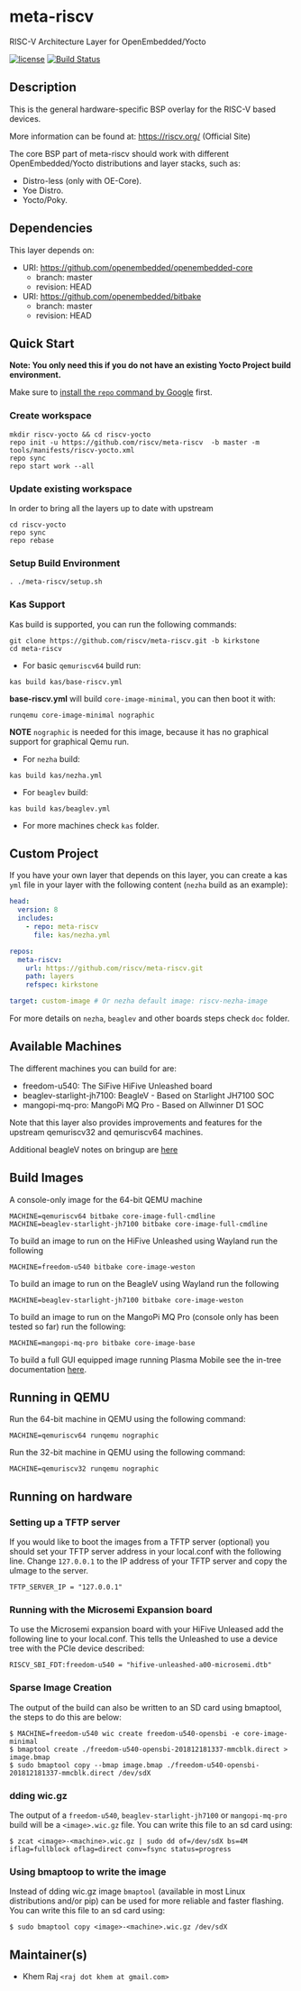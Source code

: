 # meta-riscv
RISC-V Architecture Layer for OpenEmbedded/Yocto

[![license](https://img.shields.io/github/license/mashape/apistatus.svg)](https://github.com/riscv/meta-riscv/blob/kraj/master/COPYRIGHT)
[![Build Status](https://travis-ci.org/riscv/meta-riscv.svg?branch=master)](https://travis-ci.org/riscv/meta-riscv)

## Description

This is the general hardware-specific BSP overlay for the RISC-V based devices.

More information can be found at: <https://riscv.org/> (Official Site)

The core BSP part of meta-riscv should work with different
OpenEmbedded/Yocto distributions and layer stacks, such as:

* Distro-less (only with OE-Core).
* Yoe Distro.
* Yocto/Poky.

## Dependencies

This layer depends on:

* URI: https://github.com/openembedded/openembedded-core
  * branch: master
  * revision: HEAD
* URI: https://github.com/openembedded/bitbake
  * branch: master
  * revision: HEAD

## Quick Start

**Note: You only need this if you do not have an existing Yocto Project build environment.**

Make sure to [install the `repo` command by Google](https://source.android.com/setup/downloading#installing-repo) first. 

### Create workspace
```text
mkdir riscv-yocto && cd riscv-yocto
repo init -u https://github.com/riscv/meta-riscv  -b master -m tools/manifests/riscv-yocto.xml
repo sync
repo start work --all
```
### Update existing workspace

In order to bring all the layers up to date with upstream

```text
cd riscv-yocto
repo sync
repo rebase
```

### Setup Build Environment
```text
. ./meta-riscv/setup.sh
```

### Kas Support

Kas build is supported, you can run the following commands:

```text
git clone https://github.com/riscv/meta-riscv.git -b kirkstone
cd meta-riscv
```

* For basic `qemuriscv64` build run:

```text
kas build kas/base-riscv.yml
```

**base-riscv.yml** will build `core-image-minimal`, you can then boot it with:

```text
runqemu core-image-minimal nographic
```

**NOTE** `nographic` is needed for this image, because it has no graphical support for graphical Qemu run.

* For `nezha` build:

```text
kas build kas/nezha.yml
```

* For `beaglev` build:

```text
kas build kas/beaglev.yml
```

* For more machines check `kas` folder.


## Custom Project

If you have your own layer that depends on this layer, you can create a kas `yml` file in your layer with the following content (`nezha` build as an example):

```yml
head:
  version: 8
  includes:
    - repo: meta-riscv
      file: kas/nezha.yml

repos:
  meta-riscv:
    url: https://github.com/riscv/meta-riscv.git
    path: layers
    refspec: kirkstone

target: custom-image # Or nezha default image: riscv-nezha-image
```

For more details on `nezha`, `beaglev` and other boards steps check `doc` folder.

## Available Machines

The different machines you can build for are:

* freedom-u540: The SiFive HiFive Unleashed board
* beaglev-starlight-jh7100: BeagleV - Based on Starlight JH7100 SOC
* mangopi-mq-pro: MangoPi MQ Pro - Based on Allwinner D1 SOC

Note that this layer also provides improvements and features for the
upstream qemuriscv32 and qemuriscv64 machines.

Additional beagleV notes on bringup are [here](https://github.com/riscv/meta-riscv/blob/master/docs/BeagleV.md)
## Build Images

A console-only image for the 64-bit QEMU machine
```text
MACHINE=qemuriscv64 bitbake core-image-full-cmdline
MACHINE=beaglev-starlight-jh7100 bitbake core-image-full-cmdline
```

To build an image to run on the HiFive Unleashed using Wayland run the following

```text
MACHINE=freedom-u540 bitbake core-image-weston
```

To build an image to run on the BeagleV using Wayland run the following
```text
MACHINE=beaglev-starlight-jh7100 bitbake core-image-weston
```

To build an image to run on the MangoPi MQ Pro (console only has been tested so far) run the following:
```text
MACHINE=mangopi-mq-pro bitbake core-image-base
```

To build a full GUI equipped image running Plasma Mobile see the in-tree documentation [here](https://github.com/riscv/meta-riscv/blob/master/docs/Plasma-Mobile-on-Unleashed.md).

## Running in QEMU

Run the 64-bit machine in QEMU using the following command:

```text
MACHINE=qemuriscv64 runqemu nographic
```

Run the 32-bit machine in QEMU using the following command:

```text
MACHINE=qemuriscv32 runqemu nographic
```

## Running on hardware

### Setting up a TFTP server

If you would like to boot the images from a TFTP server (optional) you should set your TFTP server address in your local.conf with the following line. Change ```127.0.0.1``` to the IP address of your TFTP server and copy the uImage to the server.

```text
TFTP_SERVER_IP = "127.0.0.1"
```

### Running with the Microsemi Expansion board

To use the Microsemi expansion board with your HiFive Unleased add the following line to your local.conf. This tells the Unleashed to use a device tree with the PCIe device described:

```text
RISCV_SBI_FDT:freedom-u540 = "hifive-unleashed-a00-microsemi.dtb"
```

### Sparse Image Creation

The output of the build can also be written to an SD card using bmaptool, the steps to do this are below:

```text
$ MACHINE=freedom-u540 wic create freedom-u540-opensbi -e core-image-minimal
$ bmaptool create ./freedom-u540-opensbi-201812181337-mmcblk.direct > image.bmap
$ sudo bmaptool copy --bmap image.bmap ./freedom-u540-opensbi-201812181337-mmcblk.direct /dev/sdX
```

### dding wic.gz

The output of a ```freedom-u540```, ```beaglev-starlight-jh7100``` or ```mangopi-mq-pro```  build will be a ```<image>.wic.gz``` file. You can write this file to an sd card using:

```text
$ zcat <image>-<machine>.wic.gz | sudo dd of=/dev/sdX bs=4M iflag=fullblock oflag=direct conv=fsync status=progress
```

### Using bmaptoop to write the image

Instead of dding wic.gz image ```bmaptool``` (available in most Linux distributions and/or pip)  can be used for more reliable and faster flashing. You can write this file to an sd card using:
```text
$ sudo bmaptool copy <image>-<machine>.wic.gz /dev/sdX
```

## Maintainer(s)

* Khem Raj `<raj dot khem at gmail.com>`

